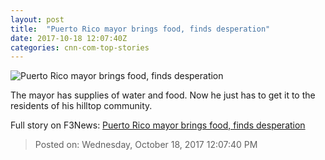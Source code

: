 ```yaml
---
layout: post
title:  "Puerto Rico mayor brings food, finds desperation"
date: 2017-10-18 12:07:40Z
categories: cnn-com-top-stories
---
```


![Puerto Rico mayor brings food, finds desperation](http://cdn.cnn.com/cnnnext/dam/assets/171017211749-aguas-buenas-resident-needs-help-super-tease.jpg)

The mayor has supplies of water and food. Now he just has to get it to the residents of his hilltop community.


Full story on F3News: [Puerto Rico mayor brings food, finds desperation](http://www.f3nws.com/n/Xf43KH)

> Posted on: Wednesday, October 18, 2017 12:07:40 PM

